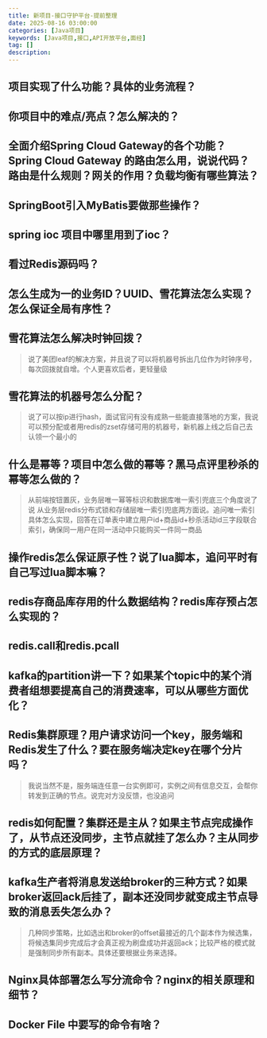 ```yaml
---
title: 新项目-接口守护平台-提前整理
date: 2025-08-16 03:00:00
categories: [Java项目]
keywords: [Java项目,接口,API开放平台,面经]
tag: []
description:
---
```


## 项目实现了什么功能？具体的业务流程？

## 你项目中的难点/亮点？怎么解决的？

## 全面介绍Spring Cloud Gateway的各个功能？Spring Cloud Gateway 的路由怎么用，说说代码？路由是什么规则？网关的作用？负载均衡有哪些算法？

## SpringBoot引入MyBatis要做那些操作？

## spring ioc 项目中哪里用到了ioc？

## 看过Redis源码吗？

## 怎么生成为一的业务ID？UUID、雪花算法怎么实现？怎么保证全局有序性？

## 雪花算法怎么解决时钟回拨？

> 说了美团leaf的解决方案，并且说了可以将机器号拆出几位作为时钟序号，每次回拨就自增。个人更喜欢后者，更轻量级

## 雪花算法的机器号怎么分配？

> 说了可以按ip进行hash，面试官问有没有成熟一些能直接落地的方案，我说可以预分配或者用redis的zset存储可用的机器号，新机器上线之后自己去认领一个最小的

## 什么是幂等？项目中怎么做的幂等？黑马点评里秒杀的幂等怎么做的？

> 从前端按钮置灰，业务层唯一幂等标识和数据库唯一索引兜底三个角度说了说
> 从业务层redis分布式锁和存储层唯一索引兜底两方面说。追问唯一索引具体怎么实现，回答在订单表中建立用户id+商品id+秒杀活动id三字段联合索引，确保同一用户在同一活动中只能购买一件同一商品

## 操作redis怎么保证原子性？说了lua脚本，追问平时有自己写过lua脚本嘛？

## redis存商品库存用的什么数据结构？redis库存预占怎么实现的？

## redis.call和redis.pcall

## kafka的partition讲一下？如果某个topic中的某个消费者组想要提高自己的消费速率，可以从哪些方面优化？

## Redis集群原理？用户请求访问一个key，服务端和Redis发生了什么？要在服务端决定key在哪个分片吗？

> 我说当然不是，服务端连任意一台实例即可，实例之间有信息交互，会帮你转发到正确的节点。说完对方没反馈，也没追问

## redis如何配置？集群还是主从？如果主节点完成操作了，从节点还没同步，主节点就挂了怎么办？主从同步的方式的底层原理？

## kafka生产者将消息发送给broker的三种方式？如果broker返回ack后挂了，副本还没同步就变成主节点导致的消息丢失怎么办？

> 几种同步策略，比如选出和broker的offset最接近的几个副本作为候选集，将候选集同步完成后才会真正视为刷盘成功并返回ack；比较严格的模式就是强制同步所有副本。具体还要根据业务来选择。

## Nginx具体部署怎么写分流命令？nginx的相关原理和细节？

## Docker File 中要写的命令有啥？
